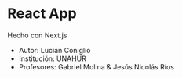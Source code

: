# React App
Hecho con Next.js <br>
- Autor: Lucián Coniglio
- Institución: UNAHUR
- Profesores: Gabriel Molina & Jesús Nicolás Ríos
